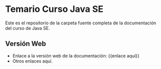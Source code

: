 # Temario Curso Java SE

Este es el repositorio de la carpeta fuente completa de la documentación del curso de Java SE. 

## Versión Web

- Enlace a la versión web de la documentación: {{enlace aquí}}
- Otros enlaces aquí.
